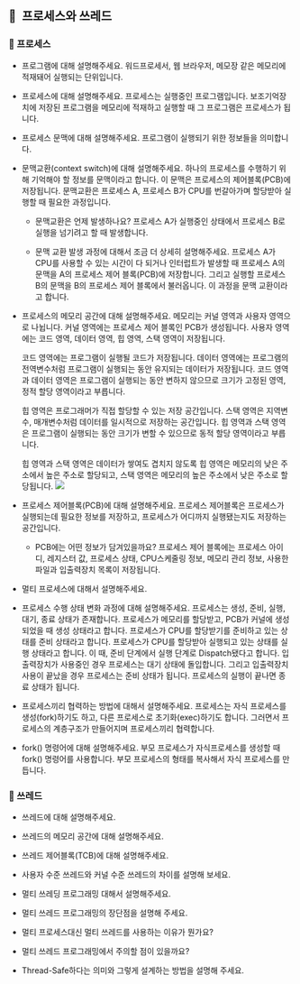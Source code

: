 ## 📌  프로세스와 쓰레드

### 📎 프로세스

- 프로그램에 대해 설명해주세요.
    워드프로세서, 웹 브라우저, 메모장 같은 메모리에 적재돼어 실행되는 단위입니다.
- 프로세스에 대해 설명해주세요.
	프로세스는 실행중인 프로그램입니다. 
	보조기억장치에 저장된 프로그램을 메모리에 적재하고 실행할 때 그 프로그램은 프로세스가 됩니다.
    
- 프로세스 문맥에 대해 설명해주세요.
    프로그램이 실행되기 위한 정보들을 의미합니다.
    
- 문맥교환(context switch)에 대해 설명해주세요.
    하나의 프로세스를 수행하기 위해 기억해야 할 정보를 문맥이라고 합니다.
    이 문맥은 프로세스의 제어블록(PCB)에 저장됩니다.
    문맥교환은 프로세스 A, 프로세스 B가 CPU를 번갈아가며 할당받아 실행할 때 필요한 과정입니다.
    
    - 문맥교환은 언제 발생하나요?
        프로세스 A가 실행중인 상태에서 프로세스 B로 실행을 넘기려고 할 때 발생합니다.
        
    - 문맥 교환 발생 과정에 대해서 조금 더 상세히 설명해주세요.
        프로세스 A가 CPU를 사용할 수 있는 시간이 다 되거나 인터럽트가 발생할 때
        프로세스 A의 문맥을 A의 프로세스 제어 블록(PCB)에 저장합니다.
        그리고 실행할 프로세스 B의 문맥을 B의 프로세스 제어 블록에서 불러옵니다.
        이 과정을 문맥 교환이라고 합니다.
        
- 프로세스의 메모리 공간에 대해 설명해주세요.
    메모리는 커널 영역과 사용자 영역으로 나뉩니다.
    커널 영역에는 프로세스 제어 블록인 PCB가 생성됩니다.
    사용자 영역에는 코드 영역, 데이터 영역, 힙 영역, 스택 영역이 저장됩니다.
    
    코드 영역에는 프로그램이 실행될 코드가 저장됩니다.
    데이터 영역에는 프로그램의 전역변수처럼 프로그램이 실행되는 동안 유지되는 데이터가 저장됩니다. 코드 영역과 데이터 영역은 프로그램이 실행되는 동안 변하지 않으므로 크기가 고정된 영역, 정적 할당 영역이라고 부릅니다.

    힙 영역은 프로그래머가 직접 할당할 수 있는 저장 공간입니다.
    스택 영역은 지역변수, 매개변수처럼 데이터를 일시적으로 저장하는 공간입니다.
    힙 영역과 스택 영역은 프로그램이 실행되는 동안 크기가 변할 수 있으므로 동적 할당 영역이라고 부릅니다.

    힙 영역과 스택 영역은 데이터가 쌓여도 겹치지 않도록 힙 영역은 메모리의 낮은 주소에서 높은 주소로 할당되고, 스택 영역은 메모리의 높은 주소에서 낮은 주소로 할당됩니다.
   ![](https://i.imgur.com/KTebkDU.png)

- 프로세스 제어블록(PCB)에 대해 설명해주세요.
    프로세스 제어블록은 프로세스가 실행되는데 필요한 정보를 저장하고, 프로세스가 어디까지 실행됐는지도 저장하는 공간입니다.
    
    - PCB에는 어떤 정보가 담겨있을까요?
	    프로세스 제어 블록에는 프로세스 아이디, 레지스터 값, 프로세스 상태, CPU스케줄링 정보, 메모리 관리 정보, 사용한 파일과 입출력장치 목록이 저장됩니다.
	    
- 멀티 프로세스에 대해서 설명해주세요.
    
- 프로세스 수행 상태 변화 과정에 대해 설명해주세요.
    프로세스는 생성, 준비, 실행, 대기, 종료 상태가 존재합니다.
    프로세스가 메모리를 할당받고, PCB가 커널에 생성되었을 때 생성 상태라고 합니다.
    프로세스가 CPU를 할당받기를 준비하고 있는 상태를 준비 상태라고 합니다.
    프로세스가 CPU를 할당받아 실행되고 있는 상태를 실행 상태라고 합니다. 이 때, 준비 단계에서 실행 단계로 Dispatch됐다고 합니다.
    입출력장치가 사용중인 경우 프로세스는 대기 상태에 돌입합니다.
    그리고 입출력장치 사용이 끝났을 경우 프로세스는 준비 상태가 됩니다.
    프로세스의 실행이 끝나면 종료 상태가 됩니다.
    
- 프로세스끼리 협력하는 방법에 대해서 설명해주세요.
    프로세스는 자식 프로세스를 생성(fork)하기도 하고, 다른 프로세스로 초기화(exec)하기도 합니다. 그러면서 프로세스의 계층구조가 만들어지며 프로세스끼리 협력합니다.
    
- fork() 명령어에 대해 설명해주세요.
    부모 프로세스가 자식프로세스를 생성할 때 fork() 명령어를 사용합니다.
    부모 프로세스의 형태를 복사해서 자식 프로세스를 만듭니다.

### 📎 쓰레드

- 쓰레드에 대해 설명해주세요.
    
- 쓰레드의 메모리 공간에 대해 설명해주세요.
    
- 쓰레드 제어블록(TCB)에 대해 설명해주세요.
    
- 사용자 수준 쓰레드와 커널 수준 쓰레드의 차이를 설명해 보세요.
    
- 멀티 쓰레딩 프로그래밍 대해서 설명해주세요.
    
- 멀티 쓰레드 프로그래밍의 장단점을 설명해 주세요.
    
- 멀티 프로세스대신 멀티 쓰레드를 사용하는 이유가 뭔가요?
    
- 멀티 쓰레드 프로그래밍에서 주의할 점이 있을까요?
    
- Thread-Safe하다는 의미와 그렇게 설계하는 방법을 설명해 주세요.